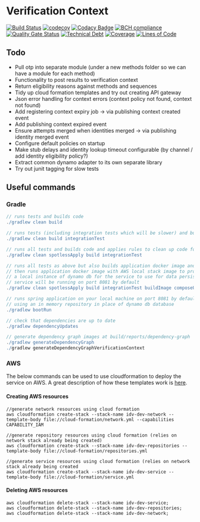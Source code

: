 # Verification Context

[![Build Status](https://travis-ci.org/michaelruocco/verification-context.svg?branch=master)](https://travis-ci.org/michaelruocco/verification-context)
[![codecov](https://codecov.io/gh/michaelruocco/verification-context/branch/master/graph/badge.svg)](https://codecov.io/gh/michaelruocco/verification-context)
[![Codacy Badge](https://app.codacy.com/project/badge/Grade/50ea0e3060f540e7aa0ddebc10591862)](https://www.codacy.com/manual/michaelruocco/verification-context?utm_source=github.com&amp;utm_medium=referral&amp;utm_content=michaelruocco/verification-context&amp;utm_campaign=Badge_Grade)
[![BCH compliance](https://bettercodehub.com/edge/badge/michaelruocco/verification-context?branch=master)](https://bettercodehub.com/)
[![Quality Gate Status](https://sonarcloud.io/api/project_badges/measure?project=michaelruocco_verification-context&metric=alert_status)](https://sonarcloud.io/dashboard?id=michaelruocco_verification-context)
[![Technical Debt](https://sonarcloud.io/api/project_badges/measure?project=michaelruocco_verification-context&metric=sqale_index)](https://sonarcloud.io/dashboard?id=michaelruocco_verification-context)
[![Coverage](https://sonarcloud.io/api/project_badges/measure?project=michaelruocco_verification-context&metric=coverage)](https://sonarcloud.io/dashboard?id=michaelruocco_verification-context)
[![Lines of Code](https://sonarcloud.io/api/project_badges/measure?project=michaelruocco_verification-context&metric=ncloc)](https://sonarcloud.io/dashboard?id=michaelruocco_verification-context)

## Todo

*   Pull otp into separate module (under a new methods folder so we can have a module for each method)
*   Functionality to post results to verification context
*   Return eligibility reasons against methods and sequences
*   Tidy up cloud formation templates and try out creating API gateway
*   Json error handling for context errors (context policy not found, context not found)
*   Add registering context expiry job -> via publishing context created event
*   Add publishing context expired event
*   Ensure attempts merged when identities merged -> via publishing identity merged event
*   Configure default policies on startup
*   Make stub delays and identity lookup timeout configurable (by channel / add identity eligibility policy?)
*   Extract common dynamo adapter to its own separate library
*   Try out junit tagging for slow tests

## Useful commands

### Gradle

```gradle
// runs tests and builds code
./gradlew clean build
```

```gradle
// runs tests (including integration tests which will be slower) and builds code
./gradlew clean build integrationTest
```

```gradle
// runs all tests and builds code and applies rules to clean up code formatting etc
./gradlew clean spotlessApply build integrationTest
```

```gradle
// runs all tests as above but also builds application docker image and
// then runs application docker image with AWS local stack image to provide
// a local instance of dynamo db for the service to use for data persistence
// service will be running on port 8081 by default
./gradlew clean spotlessApply build integrationTest buildImage composeUp
```

```gradle
// runs spring application on your local machine on port 8081 by default
// using an in memory repository in place of dynamo db database
./gradlew bootRun
```

```gradle
// check that dependencies are up to date
./gradlew dependencyUpdates
```

```gradle
// generate dependency graph images at build/reports/dependency-graph
./gradlew generateDependencyGraph
./gradlew generateDependencyGraphVerificationContext
```

### AWS

The below commands can be used to use cloudformation to deploy the service on AWS.
A great description of how these templates work is [here](https://reflectoring.io/aws-cloudformation-deploy-docker-image/).

#### Creating AWS resources

```aws
//generate network resources using cloud formation
aws cloudformation create-stack --stack-name idv-dev-network --template-body file://cloud-formation/network.yml --capabilities CAPABILITY_IAM
```

```aws
//generate repository resources using cloud formation (relies on network stack already being created)
aws cloudformation create-stack --stack-name idv-dev-repositories --template-body file://cloud-formation/repositories.yml
```

```aws
//generate service resources using cloud formation (relies on network stack already being created
aws cloudformation create-stack --stack-name idv-dev-service --template-body file://cloud-formation/service.yml
```

#### Deleting AWS resources

```aws
aws cloudformation delete-stack --stack-name idv-dev-service;
aws cloudformation delete-stack --stack-name idv-dev-repositories;
aws cloudformation delete-stack --stack-name idv-dev-network;
```